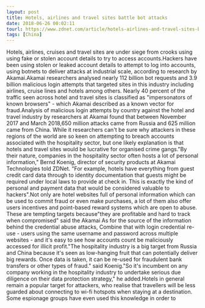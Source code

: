 ```yaml
---
layout: post
title: Hotels, airlines and travel sites battle bot attacks
date: 2018-06-26 00:02:11
tourl: https://www.zdnet.com/article/hotels-airlines-and-travel-sites-battle-bot-attacks/
tags: [China]
---
```

Hotels, airlines, cruises and travel sites are under siege from crooks using using fake or stolen account details to try to access accounts.Hackers have been using stolen or leaked account details to attempt to log into accounts, using botnets to deliver attacks at industrial scale, according to research by Akamai.Akamai researchers analysed nearly 112 billion bot requests and 3.9 billion malicious login attempts that targeted sites in this industry including airlines, cruise lines and hotels among others. Nearly 40 percent of the traffic seen across hotel and travel sites is classified as "impersonators of known browsers" - which Akamai described as a known vector for fraud.Analysis of malicious login attempts by country against the hotel and travel industry by researchers at Akamai found that between November 2017 and March 2018,650 million attacks came from Russia and 625 million came from China. While it researchers can't be sure why attackers in these regions of the world are so keen on attempting to breach accounts associated with the hospitality sector, but one likely explanation is that hotels and travel sites would be lucrative for organised crime gangs."By their nature, companies in the hospitality sector often hosts a lot of personal information," Bernd Koenig, director of security products at Akamai Technologies told ZDNet. "For example, hotels have everything from guest credit card data through to identity documentation that guests might be required under local laws to provide at check in. This is exactly the kind of personal and payment data that would be considered valuable to hackers".Not only are hotel websites full of personal information which can be used to commit fraud or even make purchases, a lot of them also offer users incentives and point-based reward systems which are open to abuse. These are tempting targets because"they are profitable and hard to track when compromised" said the Akamai As for the source of the information behind the credential abuse attacks, Combine that with login credential re-use - users using the same username and password across multiple websites - and it's easy to see how accounts count be maliciously accessed for illicit profit."The hospitality industry is a big target from Russia and China because it's seen as low-hanging fruit that can potentially deliver big rewards. Once data is taken, it can be re-used for fraudulent bank transfers or other types of fraud." said Koenig."So it's incumbent on any company working in the hospitality industry to undertake serious due diligence on their data protection strategy," he added.Hotels in general remain a popular target for attackers, who realise that travellers will be less guarded about connecting to wi-fi hotspots when staying at a destination. Some espionage groups have even used this knowledge in order to 